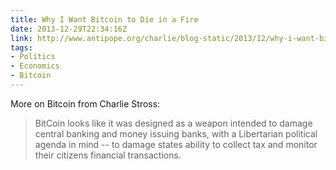 ```yaml
---
title: Why I Want Bitcoin to Die in a Fire
date: 2013-12-29T22:34:16Z
link: http://www.antipope.org/charlie/blog-static/2013/12/why-i-want-bitcoin-to-die-in-a.html
tags:
- Politics
- Economics
- Bitcoin
---
```

More on Bitcoin from Charlie Stross:

> BitCoin looks like it was designed as a weapon intended to damage central banking and money issuing banks, with a Libertarian political agenda in mind -- to damage states ability to collect tax and monitor their citizens financial transactions.

